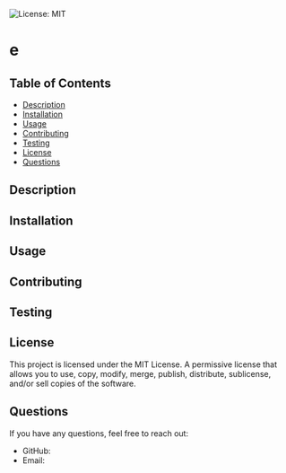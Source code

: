 
![License: MIT](https://img.shields.io/badge/License-MIT-yellow.svg)

# e

## Table of Contents
- [Description](#description)
- [Installation](#installation)
- [Usage](#usage)
- [Contributing](#contributing)
- [Testing](#testing)
- [License](#license)
- [Questions](#questions)

## Description


## Installation


## Usage


## Contributing


## Testing


## License
This project is licensed under the MIT License. A permissive license that allows you to use, copy, modify, merge, publish, distribute, sublicense, and/or sell copies of the software.

## Questions
If you have any questions, feel free to reach out:

- GitHub: [](https://github.com/)
- Email: [](mailto:)
